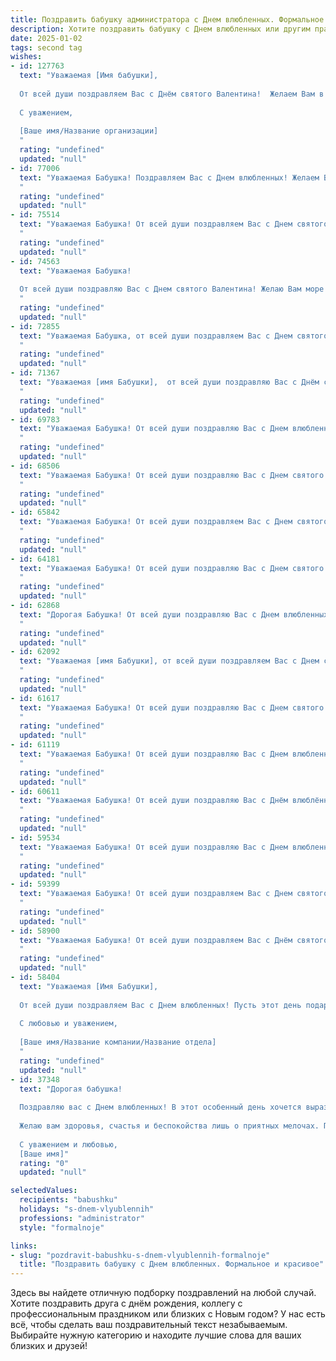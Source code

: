 ```yaml
---
title: Поздравить бабушку администратора с Днем влюбленных. Формальное и красивое
description: Хотите поздравить бабушку с Днем влюбленных или другим праздником? Наш ИИ создаст незабываемое поздравление, а вы обязательно выделитесь среди других.  
date: 2025-01-02
tags: second tag
wishes:
- id: 127763
  text: "Уважаемая [Имя бабушки],
  
  От всей души поздравляем Вас с Днём святого Валентина!  Желаем Вам в этот день, наполненный любовью и нежностью,  радости, тепла и прекрасного настроения. Пусть окружающие Вас люди дарят Вам свою заботу и внимание, а Ваше сердце будет согрето  искренними чувствами.  Счастья и здоровья Вам на долгие годы!
  
  С уважением,
  
  [Ваше имя/Название организации]
  "
  rating: "undefined"
  updated: "null"
- id: 77006
  text: "Уважаемая Бабушка! Поздравляем Вас с Днем влюбленных! Желаем Вам бесконечной любви, тепла и радости в окружении самых близких людей. Пусть Ваше сердце всегда будет переполнено счастьем, а жизнь наполнится прекрасными моментами.
  "
  rating: "undefined"
  updated: "null"
- id: 75514
  text: "Уважаемая Бабушка! От всей души поздравляем Вас с Днем святого Валентина! Желаем Вам любви, тепла и радости в этот прекрасный день. Пусть Ваше сердце всегда будет наполнено счастьем и заботой близких.
  "
  rating: "undefined"
  updated: "null"
- id: 74563
  text: "Уважаемая Бабушка!
  
  От всей души поздравляю Вас с Днем святого Валентина! Желаю Вам море любви, тепла и радости в этот прекрасный день! Пусть Ваши близкие всегда будут рядом, а сердце переполняется счастьем!
  "
  rating: "undefined"
  updated: "null"
- id: 72855
  text: "Уважаемая Бабушка, от всей души поздравляем Вас с Днем святого Валентина! Пусть этот праздник наполнит Вашу жизнь любовью, радостью и теплыми воспоминаниями. Желаем Вам крепкого здоровья, благополучия и долгих лет в окружении самых дорогих людей.
  "
  rating: "undefined"
  updated: "null"
- id: 71367
  text: "Уважаемая [имя Бабушки],  от всей души поздравляю Вас с Днём святого Валентина! Желаю Вам крепкого здоровья,  радости, любви и всех благ!  Пусть Ваш опыт и мудрость всегда будут  в  опоре  и  напутствии  Вашим  близким! С  уважением, [Ваше имя].
  "
  rating: "undefined"
  updated: "null"
- id: 69783
  text: "Уважаемая Бабушка! От всей души поздравляю Вас с Днем влюбленных! Желаю Вам крепкого здоровья, неиссякаемой энергии, радости и любви в каждом дне! Пусть этот праздник подарит Вам множество приятных моментов и теплых воспоминаний.
  "
  rating: "undefined"
  updated: "null"
- id: 68506
  text: "Уважаемая Бабушка! От всей души поздравляю Вас с Днем святого Валентина! Желаю Вам тепла, любви и радости в этот праздничный день. Пусть Ваша жизнь будет наполнена заботой и вниманием близких людей.
  "
  rating: "undefined"
  updated: "null"
- id: 65842
  text: "Уважаемая Бабушка! От всей души поздравляем Вас с Днем святого Валентина! Желаем Вам крепкого здоровья, душевного тепла и  неугасающей любви! Пусть Ваше сердце всегда будет наполнено радостью и светлыми чувствами!
  "
  rating: "undefined"
  updated: "null"
- id: 64181
  text: "Уважаемая Бабушка! От всей души поздравляю Вас с Днем святого Валентина! Желаю Вам много любви, тепла и радости в этот прекрасный день. Пусть Ваша жизнь будет полна ярких моментов и счастливых мгновений.
  "
  rating: "undefined"
  updated: "null"
- id: 62868
  text: "Дорогая Бабушка! От всей души поздравляю Вас с Днем влюбленных! Желаю Вам  здоровья, счастья и  нежной любви. Пусть каждый день будет наполнен радостью и  теплотой.
  "
  rating: "undefined"
  updated: "null"
- id: 62092
  text: "Уважаемая [имя Бабушки], от всей души поздравляем Вас с Днем святого Валентина!  Желаем Вам  неиссякаемой любви, тепла и заботы от близких,  а также  радости и  ярких моментов в жизни. Пусть этот день подарит Вам  много  улыбок и прекрасных  воспоминаний.
  "
  rating: "undefined"
  updated: "null"
- id: 61617
  text: "Уважаемая Бабушка! От всей души поздравляю Вас с Днем святого Валентина! Желаю Вам много любви, тепла и радости в этот день. Пусть Ваша жизнь будет наполнена заботой и вниманием близких людей.
  "
  rating: "undefined"
  updated: "null"
- id: 61119
  text: "Уважаемая Бабушка! От всей души поздравляю Вас с Днем влюбленных! Желаю Вам  крепкого здоровья, душевного тепла,  радости в сердце и много-много счастливых моментов в кругу любящих Вас людей.
  "
  rating: "undefined"
  updated: "null"
- id: 60611
  text: "Уважаемая Бабушка! От всей души поздравляю Вас с Днём влюблённых! Желаю Вам крепкого здоровья, душевного тепла, ярких моментов и много радости в кругу любящих Вас людей. Пусть Ваше сердце всегда будет наполнено счастьем!
  "
  rating: "undefined"
  updated: "null"
- id: 59534
  text: "Уважаемая Бабушка! От всей души поздравляю Вас с Днем влюбленных! Желаю Вам  здоровья,  радости,  любви и  счастья! Пусть  Ваша  жизнь  будет  наполнена  яркими  красками,   как  цветочная  клумба,  а   душа   всегда    остается    молодой!
  "
  rating: "undefined"
  updated: "null"
- id: 59399
  text: "Уважаемая Бабушка! От всей души поздравляем Вас с Днем святого Валентина! Желаем Вам крепкого здоровья, душевного спокойствия и множества приятных моментов в кругу любящих Вас людей.
  "
  rating: "undefined"
  updated: "null"
- id: 58900
  text: "Уважаемая Бабушка! От всей души поздравляем Вас с Днём святого Валентина! Желаем Вам любви, счастья и тепла в этот прекрасный день. Пусть Ваше сердце всегда будет переполнено любовью и заботой близких.
  "
  rating: "undefined"
  updated: "null"
- id: 58404
  text: "Уважаемая [Имя Бабушки],
  
  От всей души поздравляем Вас с Днем влюбленных! Пусть этот день подарит Вам море любви, тепла и нежности! Желаем Вам крепкого здоровья, благополучия и  радости в каждом мгновении жизни.
  
  С любовью и уважением,
  
  [Ваше имя/Название компании/Название отдела]
  "
  rating: "undefined"
  updated: "null"
- id: 37348
  text: "Дорогая бабушка!
  
  Поздравляю вас с Днем влюбленных! В этот особенный день хочется выразить вам свою глубокую любовь и признательность. Ваше тепло и забота всегда дарят радость и вдохновение. Вы — не только наша опора, но и яркий пример истинной любви и преданности.
  
  Желаю вам здоровья, счастья и беспокойства лишь о приятных мелочах. Пусть каждый день вашей жизни будет наполнен теплом и радостью, а в вашем сердце всегда царит любовь.
  
  С уважением и любовью,
  [Ваше имя]"
  rating: "0"
  updated: "null"

selectedValues:
  recipients: "babushku"
  holidays: "s-dnem-vlyublennih"
  professions: "administrator"
  style: "formalnoje"

links:
- slug: "pozdravit-babushku-s-dnem-vlyublennih-formalnoje"
  title: "Поздравить бабушку с Днем влюбленных. Формальное и красивое"
---
```


Здесь вы найдете отличную подборку поздравлений на любой случай. 
Хотите поздравить друга с днём рождения, коллегу с профессиональным праздником или близких с Новым годом? У нас есть всё, чтобы сделать ваш поздравительный текст незабываемым. Выбирайте нужную категорию и находите лучшие слова для ваших близких и друзей!
